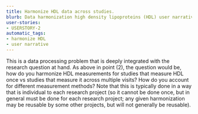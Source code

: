 ```yaml
---
title: Harmonize HDL data across studies.
blurb: Data harmonization high density lipoproteins (HDL) user narrative.
user-stories:
- USERSTORY-2
automatic_tags:
- harmonize HDL
- user narrative
---
```

This is a data processing problem that is deeply integrated with the research question at hand.  As above in point (2), the question would be, how do you harmonize HDL measurements for studies that measure HDL once vs studies that measure it across multiple visits?  How do you account for different measurement methods? Note that this is typically done in a way that is individual to each research project (so it cannot be done once, but in general must be done for each research project; any given harmonization may be reusable by some other projects, but will not generally be reusable).